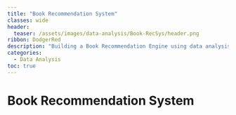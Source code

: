 ```yaml
---
title: "Book Recommendation System"
classes: wide
header:
  teaser: /assets/images/data-analysis/Book-RecSys/header.png
ribbon: DodgerRed
description: "Building a Book Recommendation Engine using data analysis techniques and feature engineering..."
categories:
  - Data Analysis
toc: true
---
```


# Book Recommendation System

